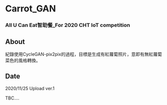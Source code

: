 # Carrot_GAN
### All U Can Eat智助餐_For 2020 CHT IoT competition

## About
紀錄使用CycleGAN-pix2pix的過程，目標是生成有紅蘿蔔照片，意即有無紅蘿蔔菜色的風格轉換。

## Date
2020/11/25 Upload ver.1

TBC....


